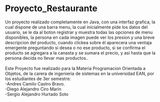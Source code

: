 # Proyecto_Restaurante

Un proyecto realizado completamente en Java, con una interfaz grafica, la cual dispone de una barra menu, la cual inicialmente pide los datos del usuario, se le da al boton registrar y muestra todas las opciones de menu disponibles, la persona en cada imagen puede ver los presion y una breve descripcion del producto, cuando clickea sobre él aparecera una ventaja emergente preguntando si desea o no ese producto, si se confirma el producto se agregara a la canasta y se sumara el precio, y asi hasta que la persona decida no llevar mas productos..
<br />
<br />
Este Proyecto fue realizado para la Materia Programacion Orientada a Objetos, de la carera de ingenieria de sistemas en la universidad EAN, por los estudiantes de 3er semestre:
<br/>
-Andres Camilo Castro Bravo.<br/>
-Diego Alejandro Ciro Marin<br/>
-Sergio Alejandro Hurtado Soto<br/>
